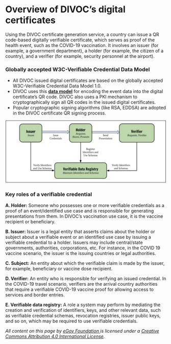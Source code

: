 # Overview of DIVOC’s digital certificates

Using the DIVOC certificate generation service, a country can issue a QR code-based digitally verifiable certificate, which serves as proof of the health event, such as the COVID-19 vaccination. It involves an issuer (for example, a government department), a holder (for example, the citizen of a country), and a verifier (for example, security personnel at the airport).

### Globally accepted W3C-Verifiable Credential Data Model

* All DIVOC issued digital certificates are based on the globally accepted W3C-Verifiable Credential Data Model 1.0.&#x20;
* DIVOC uses this [**data model**](https://www.w3.org/TR/vc-data-model/) for encoding the event data into the digital certificate’s QR code. DIVOC also uses a PKI mechanism to cryptographically sign all QR codes in the issued digital certificates.&#x20;
* Popular cryptographic signing algorithms (like RSA, EDDSA) are adopted in the DIVOC certificate QR signing process.

![Credit: Figure taken from W3C Verifiable Credentials Data Model v1.1](<../../.gitbook/assets/Screenshot 2022-01-27 at 9.50.34 AM.png>)

### Key roles of a verifiable credential

**A. Holder:** Someone who possesses one or more verifiable credentials as a proof of an event/identified use case and is responsible for generating presentations from them. In DIVOC’s vaccination use case, it is the vaccine recipient or beneficiary.

**B. Issuer:** Issuer is a legal entity that asserts claims about the holder or subject about a verifiable event or an identified use case by issuing a verifiable credential to a holder. Issuers may include central/state governments, authorities, corporations, etc. For instance, in the COVID 19 vaccine scenario, the issuer is the issuing countries or legal authorities.&#x20;

**C. Subject:** An entity about which the verifiable claim is made by the issuer, for example, beneficiary or vaccine dose recipient.&#x20;

**D. Verifier:** An entity who is responsible for verifying an issued credential. In the COVID-19 travel scenario, verifiers are the arrival country authorities that require a verifiable COVID-19 vaccine proof for allowing access to services and border entries.&#x20;

**E. Verifiable data registry:** A role a system may perform by mediating the creation and verification of identifiers, keys, and other relevant data, such as verifiable credential schemas, revocation registries, issuer public keys, and so on, which may be required to use verifiable credentials.



_All content on this page by_ [_eGov Foundation_ ](https://egov.org.in)_is licensed under a_ [_Creative Commons Attribution 4.0 International License_](http://creativecommons.org/licenses/by/4.0/)_._

